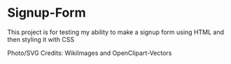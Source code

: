 # Signup-Form

This project is for testing my ability to make a signup form using HTML
and then styling it with CSS

Photo/SVG Credits: WikiImages and OpenClipart-Vectors
